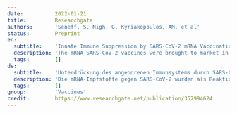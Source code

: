 ```yaml
---
date:          2022-01-21
title:         Researchgate
authors:       'Seneff, S, Nigh, G, Kyriakopoulos, AM, et al'
status:        Preprint
en:
  subtitle:    'Innate Immune Suppression by SARS-CoV-2 mRNA Vaccinations: The role of G-quadruplexes, exosomes and microRNAs'
  description: 'The mRNA SARS-CoV-2 vaccines were brought to market in response to the widely perceived public health crises of Covid-19. The utilization of mRNA vaccines in the context of infectious disease had no precedent, but desperate times seemed to call for desperate measures. The mRNA vaccines utilize genetically modified mRNA encoding spike proteins. These alterations hide the mRNA from cellular defenses, promote a longer biological half-life for the proteins, and provoke higher overall spike protein production. However, both experimental and observational evidence reveals a very different immune response to the vaccines compared to the response to infection with SARS-CoV-2. As we will show, the genetic modifications introduced by the vaccine are likely the source of these differential responses. In this paper, we present the evidence that vaccination, unlike natural infection, induces a profound impairment in type I interferon signaling, which has diverse adverse consequences to human health. We explain the mechanism by which immune cells release into the circulation large quantities of exosomes containing spike protein along with critical microRNAs that induce a signaling response in recipient cells at distant sites. We also identify potential profound disturbances in regulatory control of protein synthesis and cancer surveillance. These disturbances are shown to have a potentially direct causal link to neurodegenerative disease, myocarditis, immune thrombocytopenia, Bell’s palsy, liver disease, impaired adaptive immunity, increased tumorigenesis, and DNA damage. We show evidence from adverse event reports in the VAERS database supporting our hypothesis. We believe a comprehensive risk/benefit assessment of the mRNA vaccines excludes them as positive contributors to public health, even in the context of the Covid-19 pandemic.'
  tags:        []
de:
  subtitle:    'Unterdrückung des angeborenen Immunsystems durch SARS-CoV-2 mRNA-Impfungen: Die Rolle von G-Quadruplexen, Exosomen und microRNAs'
  description: 'Die mRNA-Impfstoffe gegen SARS-CoV-2 wurden als Reaktion auf die weithin wahrgenommene Krise der öffentlichen Gesundheit von Covid-19 auf den Markt gebracht. Der Einsatz von mRNA-Impfstoffen im Zusammenhang mit Infektionskrankheiten war ohne Präzedenzfall, aber verzweifelte Zeiten schienen verzweifelte Maßnahmen zu erfordern. Bei den mRNA-Impfstoffen wird gentechnisch veränderte mRNA verwendet, die für Spike-Proteine kodiert. Diese Veränderungen verbergen die mRNA vor der zellulären Abwehr, fördern eine längere biologische Halbwertszeit der Proteine und bewirken eine höhere Gesamtproduktion von Spike-Proteinen. Experimentelle Untersuchungen und Beobachtungen zeigen jedoch, dass die Immunantwort auf die Impfstoffe ganz anders ausfällt als die Reaktion auf eine Infektion mit SARS-CoV-2. Wie wir zeigen werden, sind die durch den Impfstoff eingeführten genetischen Veränderungen wahrscheinlich die Ursache für diese unterschiedlichen Reaktionen. In diesem Beitrag präsentieren wir den Nachweis, dass eine Impfung im Gegensatz zu einer natürlichen Infektion eine tief greifende Beeinträchtigung der Typ-I-Interferon-Signalisierung hervorruft, die verschiedene negative Folgen für die menschliche Gesundheit hat. Wir erklären den Mechanismus, durch den Immunzellen große Mengen von Exosomen in den Blutkreislauf freisetzen, die Spike-Proteine zusammen mit kritischen microRNAs enthalten, die eine Signalreaktion in Empfängerzellen an entfernten Stellen auslösen. Wir identifizieren auch potenziell tiefgreifende Störungen in der regulatorischen Kontrolle der Proteinsynthese und der Krebsüberwachung. Diese Störungen stehen möglicherweise in direktem Zusammenhang mit neurodegenerativen Erkrankungen, Myokarditis, Immunthrombozytopenie, Bellscher Lähmung, Lebererkrankungen, beeinträchtigter adaptiver Immunität, erhöhter Tumorigenese und DNA-Schäden. Wir zeigen Beweise aus Berichten über unerwünschte Ereignisse in der VAERS-Datenbank, die unsere Hypothese unterstützen. Wir sind der Meinung, dass eine umfassende Risiko-Nutzen-Bewertung der mRNA-Impfstoffe ausschließt, dass sie einen positiven Beitrag zur öffentlichen Gesundheit leisten, selbst im Zusammenhang mit der Covid-19-Pandemie.' 
  tags:        []
group:         'Vaccines'
credit:        https://www.researchgate.net/publication/357994624
---
```

